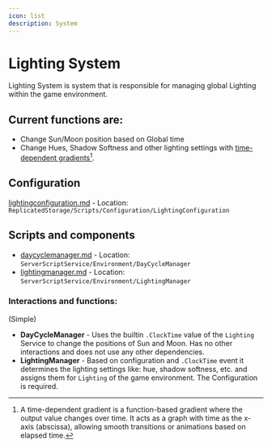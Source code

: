 ```yaml
---
icon: list
description: System
---
```


# Lighting System

Lighting System is system that is responsible for managing global Lighting within the game environment.

## Current functions are:

* Change Sun/Moon position based on Global time
* Change Hues, Shadow Softness and other lighting settings with [time-dependent gradients](#user-content-fn-1)[^1].

## Configuration

[lightingconfiguration.md](../../../replicatedstorage-scripts/replicatedstorage/scripts/configuration/lightingconfiguration.md "mention") - Location: `ReplicatedStorage/Scripts/Configuration/LightingConfiguration`

## Scripts and components

* [daycyclemanager.md](../../../server-scripts/serverscriptservice/environment/daycyclemanager.md "mention") - Location: `ServerScriptService/Environment/DayCycleManager`
* [lightingmanager.md](../../../server-scripts/serverscriptservice/environment/lightingmanager.md "mention") - Location: `ServerScriptService/Environment/LightingManager`

### Interactions and functions:

(Simple)

* **DayCycleManager**  - Uses the builtin `.ClockTime` value of the `Lighting` Service to change the positions of Sun and Moon. Has no other interactions and does not use any other dependencies.
* **LightingManager**  - Based on configuration and  `.ClockTime` event it determines the lighting settings like: hue, shadow softness, etc. and assigns them for `Lighting` of the game environment. The Configuration is required.



[^1]: A time-dependent gradient is a function-based gradient where the output value changes over time. It acts as a graph with time as the x-axis (abscissa), allowing smooth transitions or animations based on elapsed time.

